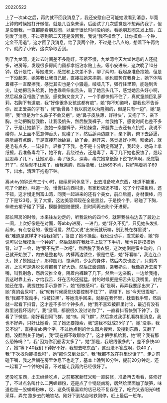 20220522

上了一次ab之后，再约就不回我消息了，我还安慰自己可能她没看到消息，毕竟上钟的时候她打开微信，就是几百条未读，后面试了几次感觉是不想再约我了，但是没删我，一直都能看朋友圈，以至于很长时间没约她，看她朋友圈又发上班，立刻发了消息，不过等到第二天还是没回我，我说“我不操盘了，让你摸鱼一个钟，定金不用退”，这才回了我消息，给了我两个钟，不过是七八点的，想着下午再约个，就约了小安，这次争取舌到。

到了九龙湾，走过去时间差不多刚好，不紧不慢，九龙湾今天大堂休息的人还挺多，进房等，发现很多房间门窗都拿纸沾水贴上去，等小安进来，这次晚了10分钟，估计是忙，等她进来，感觉和上次差不多，聊了两句，我起身准备抱她，但是一下没起来，她笑我让我自己起，直接拉她来抱抱，她也顺势在我身上，她下体隔着裤子一直摩擦我，感觉其实也是个小骚逼，啵啵几下，强行往里顶，能碰到舌尖，让她把舌头给我，她也乖乖伸出舌头，吸了她舌头几下，感觉她舌头好小啊，然后起身互相脱了衣服，感觉胸又变大了，一个手都快抓不住了，真就童颜巨乳萝莉，右胸下有道疤，我“好像很多女孩这都有疤”，她“你不知道吗，那我也不告诉你，反正爱美的才有”，我“肋骨鼻？我以前还以为隆胸的，但是只有一边”，她“是啊”，我“但是为什么鼻子不会又疤”，她“鼻子皮肤薄，好得快”，又抱了下，亲下胸，主动把胸怼我脸，让我吸奶头，然后脱我裤子，给我撸下，感觉时间也差不多了，于是让她躺下，脱她一条腿裤子，开始操盘，开腿靠上去还有点抗拒，我说不碰你，从上面不愿意伸舌头，就碰了下，然后舔两边腋下，亲下胸，俯下去舔逼，感觉逼有点酸，于是直接开始舔豆，舔了会，翻开来，感觉逼好小啊，粉嫩的，就是毛有点多，一阵操作，轻推了下我，也不是十分确定高潮了，我起身，她马上拿纸擦，我准备毒龙下，她不肯，我绕过去，还是毒了，毒了几下她也妥协了，翘起屁股毒了几下，让她趴着，毒了很久，深毒，毒完她拿纸擦下说“好痛啊，感觉裂开了”，然后就不让亲了，给我亲胸，然后撸我，让她69不肯，只好隔着裤子69下，出水，清理下抱抱下钟。

离abby的钟还有三个小时，继续房间休息下，出去准备吃点东西，味道不能重，吃了个肠粉，味道一般，慢慢往向西村走，有家粉店还不错，吃了个柠檬鱼粉，还不错，这才慢走到富山湾，同我一起进来的还有个美女，前凸后翘，身材很棒，问了下是123号，到了大堂，这边美容师现在全是黑丝，于是按个手，轻碰了下胸，伸进去裙子碰了下逼，摸腿倒是随便摸，到时间再去刷个牙进房。

部长带房的时候，本来往左边走的，听我说约的四个6，就带我往右边去了最边上一间，上次好像是在对面，等abby进房，一进门，她“好久不见”，只见她头发扎起来，有点卷卷的，很是可爱，然后又说“出来玩就玩嘛，别到处在群里说”，我“难道是这样才不给我约的”，答应了她不操盘，我也没动手，乖乖躺着，她“你说可以让我摸鱼一个钟的”，然后就躺在我肚子上玩了下手机，我也只是摸摸她背，过了一会，她“要不先弄一次吧”，然后脱了我衣服，这次她倒是蛮主动的，自己就开始脱了，内衣是整套的，内裤两边镂空，很是性感，她“好看嘛”，我连连点头，摸了摸她肚子，那种圆润，饱满的，少女的身体，然后内衣也脱了，只剩内裤，上次可是连脱长裤都费了好大劲，然后正面调情，亲我奶头，我像靠近去亲下嘴，叫我别急，然后波推全身，隔着内裤蹭了几下，然后一边亲胸，一边给我撸，我这时靠上去，才给我舌，好在舌的还挺猛，射的时候更是把舌头怼我嘴里，射完她还在撸，我握住她手示意停下，她“很敏感吗”，我“是啊，再弄我要尿出来了”，她“真的会尿吗”，我“就有时候感觉快要控制不住了”，清理下，她“今天很乖哦”，我“我都不敢动手，怕被拉黑”，等她洗手回来，就躺在我怀里，枕着我手臂，然后就一起看下抖音，这才差不多半个钟多点，她“我不喜欢被群里讨论，最近有没有群里说我坏话的”，我“没啊，都很很久没讨论你了”，一直看抖音快到下钟了，我看了下微信，刚好看到阿飞群，她“咦，阿飞群”，然后拿过我手机看群里消息，我也不好弄，只好让她看，完了她还要搜索，我“这我不就成25仔了”，她“没事，我又不说”，直接搜ab两个字，不过她点到的什么图片搜索，没搜到东西，又翻了翻，没翻到关于她的，我“现在都不敢聊你了”，这才把手机给我，她“啊？我有那么恐怖吗？”，我"因为你沉船客太多了"，她“那是，我眼线很多的”，差不多快40了，她“等下40我们下钟好不好，我想去吃东西”，这没法不答应啊，快40了，我“下次找你能操盘吗”，她“那你又到处说”，我“我都不敢在群里说话了”，走之前碰下嘴，我之后躺在房里休息下也走了，基本上晚到10分钟，提前20分钟走，还一起看了一个钟的抖音。不过能让我再约已经很好了。

还没吃东西，出去继续吃点，之前那家新旺米粉一直装修，准备再去看看，装修好了，不过点名叫什么二两螺蛳粉，还是点了个锅烧卤粉，居然给里面加了酸笋，味道也是一股螺蛳粉味，哎，这条街最喜欢的店已经不复存在了，吃完又去阳光6楼采耳，弄完 跑步去的地铁站，刚好下到站台地铁刚停，赶上最后一班车。

